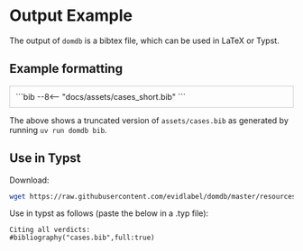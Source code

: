 # Output Example

The output of `domdb` is a bibtex file, which can be used in LaTeX or Typst.

## Example formatting

<div style="max-height: 400px; overflow-y: auto; border: 1px solid #ccc; padding: 10px;" markdown="1">
```bib
--8<-- "docs/assets/cases_short.bib"
```
</div>

The above shows a truncated version of `assets/cases.bib` as generated by running `uv run domdb bib`.

## Use in Typst

Download:
```bash
wget https://raw.githubusercontent.com/evidlabel/domdb/master/resources/cases.bib  -O cases.bib
```

Use in typst as follows (paste the below in a .typ file):
```typst
Citing all verdicts:
#bibliography("cases.bib",full:true)
```